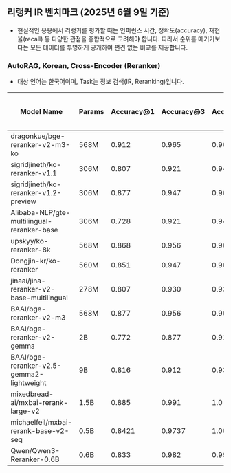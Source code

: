 ## 리랭커 IR 벤치마크 (2025년 6월 9일 기준)
* 현실적인 응용에서 리랭커를 평가할 때는 인퍼런스 시간, 정확도(accuracy), 재현율(recall) 등 다양한 관점을 종합적으로 고려해야 합니다. 따라서 순위를 매기기보다는 모든 데이터를 투명하게 공개하여 편견 없는 비교를 제공합니다.

### AutoRAG, Korean, Cross-Encoder (Reranker)
* 대상 언어는 한국어이며, Task는 정보 검색(IR, Reranking)입니다.


| **Model Name**                             | **Params** | **Accuracy@1** | **Accuracy@3** | **Accuracy@5** | **Accuracy@10** | **F1@1** | **F1@3** | **F1@5** | **F1@10** | **Inference Time (s)** | **Avg Inference Time/query (s)** |
|--------------------------------------------|-----------|----------------|----------------|----------------|-----------------|----------|----------|----------|-----------|-----------------------|----------------------------------|
| dragonkue/bge-reranker-v2-m3-ko            | 568M      | 0.912          | 0.965          | 0.965          | 0.974           | 0.912    | 0.482    | 0.322    | 0.177     | 310.29               | 2.72                             |
| sigridjineth/ko-reranker-v1.1              | 306M      | 0.807          | 0.921          | 0.947          | 0.974           | 0.807    | 0.461    | 0.316    | 0.177     | 142.64               | 1.25                             |
| sigridjineth/ko-reranker-v1.2-preview      | 306M      | 0.877       | 0.947          | 0.965          | 0.974           | 0.877    | 0.474    | 0.322    | 0.177     | 219.37               | 1.92                             |
| Alibaba-NLP/gte-multilingual-reranker-base | 306M         | 0.728    | 0.921          | 0.947          | 0.974           | 0.728    | 0.461    | 0.316    | 0.177     | 252.35               | 2.21                             |
| upskyy/ko-reranker-8k                      | 568M      | 0.868          | 0.956          | 0.965          | 0.982           | 0.868    | 0.478    | 0.322    | 0.179     | 338.31               | 2.97                             |
| Dongjin-kr/ko-reranker                     | 560M      | 0.851          | 0.947          | 0.965          | 0.982           | 0.851    | 0.474    | 0.322    | 0.179     | 231.00               | 2.03                             |
| jinaai/jina-reranker-v2-base-multilingual  | 278M      | 0.807          | 0.930          | 0.939          | 0.947           | 0.807    | 0.465    | 0.313    | 0.172     | 216.56               | 1.90                             |
| BAAI/bge-reranker-v2-m3                    | 568M      | 0.877          | 0.956          | 0.965          | 0.991           | 0.877    | 0.478    | 0.322    | 0.180     | 313.88               | 2.75                             |
| BAAI/bge-reranker-v2-gemma                 | 2B        | 0.772          | 0.877          | 0.912          | 0.947           | 0.772    | 0.439    | 0.304    | 0.172     | 1335.19              | 11.71                            |
| BAAI/bge-reranker-v2.5-gemma2-lightweight  | 9B        | 0.816          | 0.912          | 0.930          | 0.947           | 0.816    | 0.456    | 0.310    | 0.172     | 5052.88              | 44.32                            |
| mixedbread-ai/mxbai-rerank-large-v2        | 1.5B      | 0.885          | 0.991          | 1.0            | 1.0             | 0.885    | 0.495    | 0.333    | 0.181     | 2373.90              | 20.82                            |
| michaelfeil/mxbai-rerank-base-v2-seq       | 0.5B      | 0.8421 | 0.9737         | 1.0000 | 1.0000 | 0.8421 | 0.4868 | 0.3333 | 0.1818 | 1055.39 | 9.2578 |
| Qwen/Qwen3-Reranker-0.6B | 0.6B      | 0.833          | 0.982          | 0.991          | 1.000           | 0.833    | 0.491    | 0.330    | 0.182     | 4179.76              | 36.66                            |